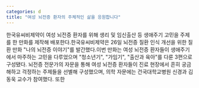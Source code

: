 ```yaml
---
categories: d
title: "여성 뇌전증 환자의 주체적인 삶을 응원합니다"
---
```

한국유씨비제약이 여성 뇌전증 환자를 위해 생리 및 임신출산 등 생애주기 고민을 주제를 한 만화를 제작해 배포한다.한국유씨비제약은 26일 뇌전증 질환 인식 개선을 위한 질환 만화 "나의 뇌전증 이야기"를 발간했다.이번 만화는 여성 뇌전증 환자들이 생애주기에서 마주하는 고민을 다루었으며 "청소년기", "가임기", "출산과 육아"를 다룬 3편으로 구성됐다. 뇌전증 전문가의 자문을 통해 여성 뇌전증 환자들이 진료 현장에서 흔히 궁금해하고 걱정하는 주제들을 선별해 구성했으며, 의학 자문에는 건국대학교병원 신경과 김동욱 교수가 참여했다. 또한